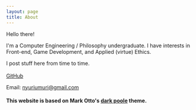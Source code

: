 ```yaml
---
layout: page
title: About
---
```



Hello there!

I'm a Computer Engineering / Philosophy undergraduate. I have interests in Front-end, Game Development, and Applied (virtue) Ethics.

I post stuff here from time to time.
\
\
[GitHub](https://github.com/nyuriumuri)

Email: nyuriumuri@gmail.com


#### This website is based on Mark Otto's [dark poole](https://github.com/andrewhwanpark/dark-poole) theme.
